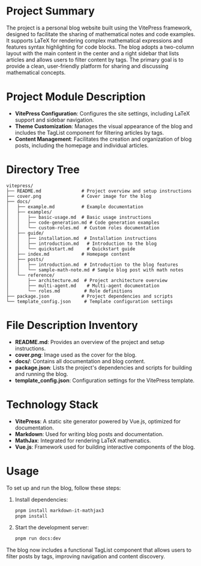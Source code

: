 # Project Summary
The project is a personal blog website built using the VitePress framework, designed to facilitate the sharing of mathematical notes and code examples. It supports LaTeX for rendering complex mathematical expressions and features syntax highlighting for code blocks. The blog adopts a two-column layout with the main content in the center and a right sidebar that lists articles and allows users to filter content by tags. The primary goal is to provide a clean, user-friendly platform for sharing and discussing mathematical concepts.

# Project Module Description
- **VitePress Configuration**: Configures the site settings, including LaTeX support and sidebar navigation.
- **Theme Customization**: Manages the visual appearance of the blog and includes the TagList component for filtering articles by tags.
- **Content Management**: Facilitates the creation and organization of blog posts, including the homepage and individual articles.

# Directory Tree
```
vitepress/
├── README.md               # Project overview and setup instructions
├── cover.png               # Cover image for the blog
├── docs/
│   ├── example.md          # Example documentation
│   ├── examples/
│   │   ├── basic-usage.md  # Basic usage instructions
│   │   ├── code-generation.md # Code generation examples
│   │   └── custom-roles.md  # Custom roles documentation
│   ├── guide/
│   │   ├── installation.md  # Installation instructions
│   │   ├── introduction.md   # Introduction to the blog
│   │   └── quickstart.md     # Quickstart guide
│   ├── index.md            # Homepage content
│   ├── posts/
│   │   ├── introduction.md  # Introduction to the blog features
│   │   └── sample-math-note.md # Sample blog post with math notes
│   └── reference/
│       ├── architecture.md  # Project architecture overview
│       ├── multi-agent.md    # Multi-agent documentation
│       └── roles.md         # Role definitions
├── package.json            # Project dependencies and scripts
└── template_config.json     # Template configuration settings
```

# File Description Inventory
- **README.md**: Provides an overview of the project and setup instructions.
- **cover.png**: Image used as the cover for the blog.
- **docs/**: Contains all documentation and blog content.
- **package.json**: Lists the project's dependencies and scripts for building and running the blog.
- **template_config.json**: Configuration settings for the VitePress template.

# Technology Stack
- **VitePress**: A static site generator powered by Vue.js, optimized for documentation.
- **Markdown**: Used for writing blog posts and documentation.
- **MathJax**: Integrated for rendering LaTeX mathematics.
- **Vue.js**: Framework used for building interactive components of the blog.

# Usage
To set up and run the blog, follow these steps:
1. Install dependencies:
   ```bash
   pnpm install markdown-it-mathjax3
   pnpm install
   ```
2. Start the development server:
   ```bash
   pnpm run docs:dev
   ```

The blog now includes a functional TagList component that allows users to filter posts by tags, improving navigation and content discovery.